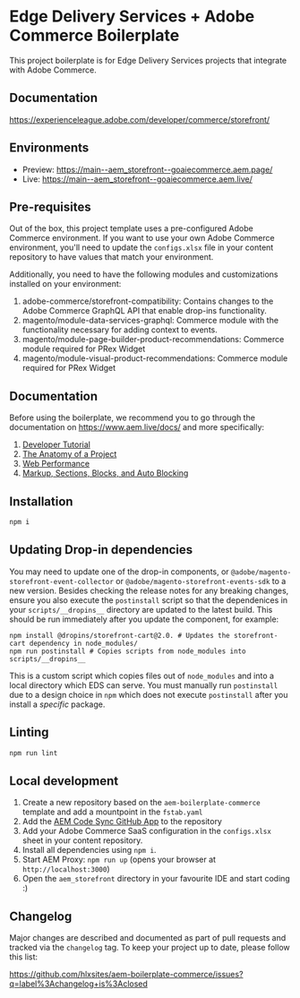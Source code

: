 # Edge Delivery Services + Adobe Commerce Boilerplate
This project boilerplate is for Edge Delivery Services projects that integrate with Adobe Commerce.

## Documentation
https://experienceleague.adobe.com/developer/commerce/storefront/

## Environments
- Preview: https://main--aem_storefront--goaiecommerce.aem.page/
- Live: https://main--aem_storefront--goaiecommerce.aem.live/

## Pre-requisites

Out of the box, this project template uses a pre-configured Adobe Commerce environment. If you want to use your own Adobe Commerce environment, you'll need to update the `configs.xlsx` file in your content repository to have values that match your environment.

Additionally, you need to have the following modules and customizations installed on your environment:

1. adobe-commerce/storefront-compatibility: Contains changes to the Adobe Commerce GraphQL API that enable drop-ins functionality.
1. magento/module-data-services-graphql: Commerce module with the functionality necessary for adding context to events.
1. magento/module-page-builder-product-recommendations: Commerce module required for PRex Widget
1. magento/module-visual-product-recommendations: Commerce module required for PRex Widget
<!-- 1. TODO: Add further prereqs.  -->

## Documentation

Before using the boilerplate, we recommend you to go through the documentation on https://www.aem.live/docs/ and more specifically:
1. [Developer Tutorial](https://www.aem.live/developer/tutorial)
2. [The Anatomy of a Project](https://www.aem.live/developer/anatomy-of-a-project)
3. [Web Performance](https://www.aem.live/developer/keeping-it-100)
4. [Markup, Sections, Blocks, and Auto Blocking](https://www.aem.live/developer/markup-sections-blocks)

## Installation

```sh
npm i
```

## Updating Drop-in dependencies

You may need to update one of the drop-in components, or `@adobe/magento-storefront-event-collector` or `@adobe/magento-storefront-events-sdk` to a new version. Besides checking the release notes for any breaking changes, ensure you also execute the `postinstall` script so that the dependenices in your `scripts/__dropins__` directory are updated to the latest build. This should be run immediately after you update the component, for example:

```
npm install @dropins/storefront-cart@2.0. # Updates the storefront-cart dependency in node_modules/
npm run postinstall # Copies scripts from node_modules into scripts/__dropins__
```

This is a custom script which copies files out of `node_modules` and into a local directory which EDS can serve. You must manually run `postinstall` due to a design choice in `npm` which does not execute `postinstall` after you install a _specific_ package.

## Linting

```sh
npm run lint
```

## Local development

1. Create a new repository based on the `aem-boilerplate-commerce` template and add a mountpoint in the `fstab.yaml`
1. Add the [AEM Code Sync GitHub App](https://github.com/apps/aem-code-sync) to the repository
1. Add your Adobe Commerce SaaS configuration in the `configs.xlsx` sheet in your content repository.
1. Install all dependencies using `npm i`.
1. Start AEM Proxy: `npm run up` (opens your browser at `http://localhost:3000`)
1. Open the `aem_storefront` directory in your favourite IDE and start coding :)

## Changelog

Major changes are described and documented as part of pull requests and tracked via the `changelog` tag. To keep your project up to date, please follow this list:

https://github.com/hlxsites/aem-boilerplate-commerce/issues?q=label%3Achangelog+is%3Aclosed
